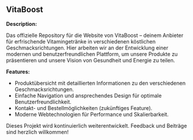 ## VitaBoost

**Description:**

Das offizielle Repository für die Website von VitaBoost – deinem Anbieter für erfrischende Vitamingetränke in verschiedenen köstlichen Geschmacksrichtungen. Hier arbeiten wir an der Entwicklung einer modernen und benutzerfreundlichen Plattform, um unsere Produkte zu präsentieren und unsere Vision von Gesundheit und Energie zu teilen.

**Features:**
- Produktübersicht mit detaillierten Informationen zu den verschiedenen Geschmacksrichtungen.
- Einfache Navigation und ansprechendes Design für optimale Benutzerfreundlichkeit.
- Kontakt- und Bestellmöglichkeiten (zukünftiges Feature).
- Moderne Webtechnologien für Performance und Skalierbarkeit.

Dieses Projekt wird kontinuierlich weiterentwickelt. Feedback und Beiträge sind herzlich willkommen!
